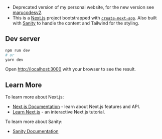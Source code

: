 - Deprecated version of my personal website, for the new version see [marucodesv2](https://github.com/marugy99/marucodesv2).
- This is a [Next.js](https://nextjs.org/) project bootstrapped with [`create-next-app`](https://github.com/vercel/next.js/tree/canary/packages/create-next-app). Also built with [Sanity](https://www.sanity.io/) to handle the content and Tailwind for the styling.

## Dev server

```bash
npm run dev
# or
yarn dev
```

Open [http://localhost:3000](http://localhost:3000) with your browser to see the result.

## Learn More

To learn more about Next.js:

- [Next.js Documentation](https://nextjs.org/docs) - learn about Next.js features and API.
- [Learn Next.js](https://nextjs.org/learn) - an interactive Next.js tutorial.

To learn more about Sanity:

- [Sanity Documentation](https://www.sanity.io/docs/getting-started)
